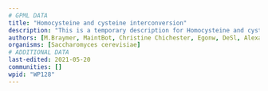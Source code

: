 ```yaml
---
# GPML DATA
title: "Homocysteine and cysteine interconversion"
description: "This is a temporary description for Homocysteine and cysteine interconversion"
authors: [M.Braymer, MaintBot, Christine Chichester, Egonw, DeSl, AlexanderPico, Eweitz]
organisms: [Saccharomyces cerevisiae]
# ADDITIONAL DATA
last-edited: 2021-05-20
communities: []
wpid: "WP128"
---
```

